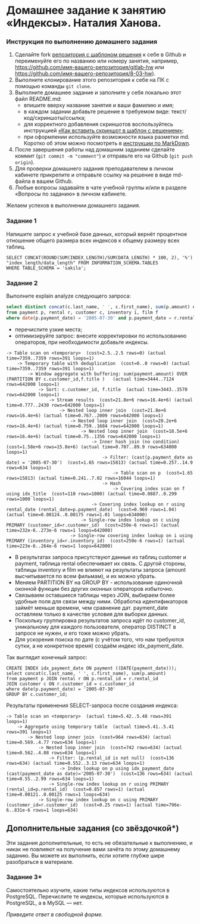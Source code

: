 # Домашнее задание к занятию «Индексы». Наталия Ханова.

### Инструкция по выполнению домашнего задания

1. Сделайте fork [репозитория c шаблоном решения](https://github.com/netology-code/sys-pattern-homework) к себе в Github и переименуйте его по названию или номеру занятия, например, https://github.com/имя-вашего-репозитория/gitlab-hw или https://github.com/имя-вашего-репозитория/8-03-hw).
2. Выполните клонирование этого репозитория к себе на ПК с помощью команды `git clone`.
3. Выполните домашнее задание и заполните у себя локально этот файл README.md:
   - впишите вверху название занятия и ваши фамилию и имя;
   - в каждом задании добавьте решение в требуемом виде: текст/код/скриншоты/ссылка;
   - для корректного добавления скриншотов воспользуйтесь инструкцией [«Как вставить скриншот в шаблон с решением»](https://github.com/netology-code/sys-pattern-homework/blob/main/screen-instruction.md);
   - при оформлении используйте возможности языка разметки md. Коротко об этом можно посмотреть в [инструкции по MarkDown](https://github.com/netology-code/sys-pattern-homework/blob/main/md-instruction.md).
4. После завершения работы над домашним заданием сделайте коммит (`git commit -m "comment"`) и отправьте его на Github (`git push origin`).
5. Для проверки домашнего задания преподавателем в личном кабинете прикрепите и отправьте ссылку на решение в виде md-файла в вашем Github.
6. Любые вопросы задавайте в чате учебной группы и/или в разделе «Вопросы по заданию» в личном кабинете.

Желаем успехов в выполнении домашнего задания.

### Задание 1

Напишите запрос к учебной базе данных, который вернёт процентное отношение общего размера всех индексов к общему размеру всех таблиц.

```
SELECT CONCAT(ROUND(SUM(INDEX_LENGTH)/SUM(DATA_LENGTH) * 100, 2), '%') 
"index_length/data_length" FROM INFORMATION_SCHEMA.TABLES
WHERE TABLE_SCHEMA = 'sakila';
```



### Задание 2

Выполните explain analyze следующего запроса:
```sql
select distinct concat(c.last_name, ' ', c.first_name), sum(p.amount) over (partition by c.customer_id, f.title)
from payment p, rental r, customer c, inventory i, film f
where date(p.payment_date) = '2005-07-30' and p.payment_date = r.rental_date and r.customer_id = c.customer_id and i.inventory_id = r.inventory_id
```
- перечислите узкие места;
- оптимизируйте запрос: внесите корректировки по использованию операторов, при необходимости добавьте индексы.


```
-> Table scan on <temporary>  (cost=2.5..2.5 rows=0) (actual time=7359..7359 rows=391 loops=1)
    -> Temporary table with deduplication  (cost=0..0 rows=0) (actual time=7359..7359 rows=391 loops=1)
        -> Window aggregate with buffering: sum(payment.amount) OVER (PARTITION BY c.customer_id,f.title )   (actual time=3444..7124 rows=642000 loops=1)
            -> Sort: c.customer_id, f.title  (actual time=3443..3570 rows=642000 loops=1)
                -> Stream results  (cost=21.8e+6 rows=16.4e+6) (actual time=0.777..2430 rows=642000 loops=1)
                    -> Nested loop inner join  (cost=21.8e+6 rows=16.4e+6) (actual time=0.767..2009 rows=642000 loops=1)
                        -> Nested loop inner join  (cost=20.2e+6 rows=16.4e+6) (actual time=0.759..1684 rows=642000 loops=1)
                            -> Nested loop inner join  (cost=18.5e+6 rows=16.4e+6) (actual time=0.75..1356 rows=642000 loops=1)
                                -> Inner hash join (no condition)  (cost=1.58e+6 rows=15.8e+6) (actual time=0.707..89.9 rows=634000 loops=1)
                                    -> Filter: (cast(p.payment_date as date) = '2005-07-30')  (cost=1.65 rows=15813) (actual time=0.257..14.9 rows=634 loops=1)
                                        -> Table scan on p  (cost=1.65 rows=15813) (actual time=0.241..7.02 rows=16044 loops=1)
                                    -> Hash
                                        -> Covering index scan on f using idx_title  (cost=110 rows=1000) (actual time=0.0887..0.299 rows=1000 loops=1)
                                -> Covering index lookup on r using rental_date (rental_date=p.payment_date)  (cost=0.969 rows=1.04) (actual time=0.00124..0.00175 rows=1.01 loops=634000)
                            -> Single-row index lookup on c using PRIMARY (customer_id=r.customer_id)  (cost=250e-6 rows=1) (actual time=232e-6..273e-6 rows=1 loops=642000)
                        -> Single-row covering index lookup on i using PRIMARY (inventory_id=r.inventory_id)  (cost=250e-6 rows=1) (actual time=223e-6..264e-6 rows=1 loops=642000)
```

- В результатах запроса присутствуют данные из таблиц customer и payment, таблица rental обеспечивает их связь. С другой стороны, таблицы inventory и film не влияют на результаты запроса (amount высчитывается по всем фильмам), и их можно убрать.
- Меняем PARTITION BY на GROUP BY - использование одиночной оконной функции без других оконных операторов избыточно.
- Связываем оставшиеся таблицы через JOIN, выбираем более удобные поля для связи между ними. Обработка идентификаторов займёт меньше времени, чем сравнение дат. payment_date оставляем только в качестве условия для выборки данных. 
- Поскольку группировка результатов запроса идёт по customer_id, уникальному для каждого пользователя, оператор DISTINCT в запросе не нужен, и его тоже можно убрать.   
- Для ускорения поиска по дате (с учётом того, что нам требуются сутки, а не конкретное время) создаём индекс idx_payment_date. 

Так выглядит конечный запрос:
```
CREATE INDEX idx_payment_date ON payment ((DATE(payment_date)));
select concat(c.last_name, ' ', c.first_name), sum(p.amount)
from payment p JOIN rental r ON p.rental_id = r.rental_id 
JOIN customer c ON r.customer_id = c.customer_id 
where date(p.payment_date) = '2005-07-30'
GROUP BY c.customer_id;
```

Результаты применения SELECT-запроса после создания индекса:
```
-> Table scan on <temporary>  (actual time=5.42..5.48 rows=391 loops=1)
    -> Aggregate using temporary table  (actual time=5.41..5.41 rows=391 loops=1)
        -> Nested loop inner join  (cost=964 rows=634) (actual time=0.569..4.77 rows=634 loops=1)
            -> Nested loop inner join  (cost=742 rows=634) (actual time=0.562..4.08 rows=634 loops=1)
                -> Filter: (p.rental_id is not null)  (cost=136 rows=634) (actual time=0.552..3.13 rows=634 loops=1)
                    -> Index lookup on p using idx_payment_date (cast(payment_date as date)='2005-07-30')  (cost=136 rows=634) (actual time=0.55..2.99 rows=634 loops=1)
                -> Single-row index lookup on r using PRIMARY (rental_id=p.rental_id)  (cost=0.857 rows=1) (actual time=0.00121..0.00125 rows=1 loops=634)
            -> Single-row index lookup on c using PRIMARY (customer_id=r.customer_id)  (cost=0.25 rows=1) (actual time=796e-6..831e-6 rows=1 loops=634)
```

## Дополнительные задания (со звёздочкой*)
Эти задания дополнительные, то есть не обязательные к выполнению, и никак не повлияют на получение вами зачёта по этому домашнему заданию. Вы можете их выполнить, если хотите глубже шире разобраться в материале.

### Задание 3*

Самостоятельно изучите, какие типы индексов используются в PostgreSQL. Перечислите те индексы, которые используются в PostgreSQL, а в MySQL — нет.

*Приведите ответ в свободной форме.*
